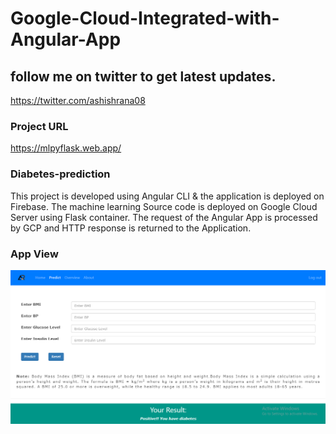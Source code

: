 # Google-Cloud-Integrated-with-Angular-App
## follow me on twitter to get latest updates.
https://twitter.com/ashishrana08

### Project URL
https://mlpyflask.web.app/

### Diabetes-prediction
This project is developed using Angular CLI & the application is deployed on Firebase.
The machine learning Source code is deployed on Google Cloud Server using Flask container.
The request of the Angular App is processed by GCP and HTTP response is returned to the Application.   
### App View
![](https://github.com/ashishrana080699/Google-Cloud-Integrated-with-Angular-App/blob/master/Screenshot.png)
